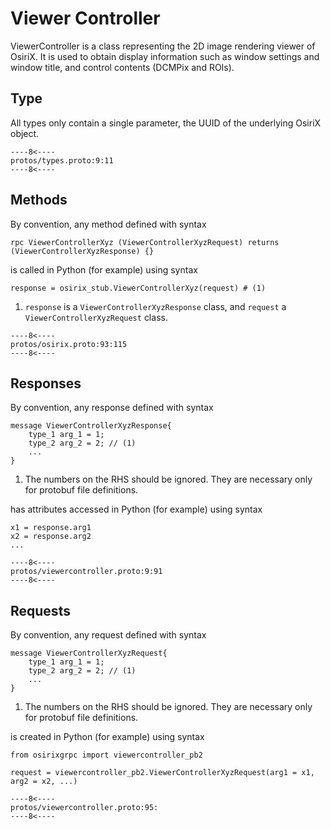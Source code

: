 # Viewer Controller
ViewerController is a class representing the 2D image rendering viewer of OsiriX.  It is used to obtain 
display information such as window settings and window title, and control contents (DCMPix and ROIs).

## Type
All types only contain a single parameter, the UUID of the underlying OsiriX object.
``` { .c++ title="types.proto (lines 13-15)"}
----8<----
protos/types.proto:9:11
----8<----
```

## Methods
By convention, any method defined with syntax 
``` { .c++}
rpc ViewerControllerXyz (ViewerControllerXyzRequest) returns (ViewerControllerXyzResponse) {}
```
is called in Python (for example) using syntax
``` { .py}
response = osirix_stub.ViewerControllerXyz(request) # (1)
```

1. `response` is a  `ViewerControllerXyzResponse` class, and `request` a `ViewerControllerXyzRequest` class.

``` { .c++ title="osirix.proto (lines 93-115)"}
----8<----
protos/osirix.proto:93:115
----8<----
```

## Responses
By convention, any response defined with syntax
``` { .c++}
message ViewerControllerXyzResponse{
    type_1 arg_1 = 1;
    type_2 arg_2 = 2; // (1)
    ...
}
```

1. The numbers on the RHS should be ignored.  They are necessary only for protobuf file definitions.

has attributes accessed in Python (for example) using syntax
``` { .py}
x1 = response.arg1
x2 = response.arg2
...
```

``` { .c++ title="viewercontroller.proto (lines 9-91)"}
----8<----
protos/viewercontroller.proto:9:91
----8<----
```

## Requests
By convention, any request defined with syntax
``` { .c++}
message ViewerControllerXyzRequest{
    type_1 arg_1 = 1;
    type_2 arg_2 = 2; // (1)
    ...
}
```

1. The numbers on the RHS should be ignored.  They are necessary only for protobuf file definitions.

is created in Python (for example) using syntax
``` { .py}
from osirixgrpc import viewercontroller_pb2

request = viewercontroller_pb2.ViewerControllerXyzRequest(arg1 = x1, arg2 = x2, ...)
```

``` { .c++ title="viewercontroller.proto (lines 95-)"}
----8<----
protos/viewercontroller.proto:95:
----8<----
```